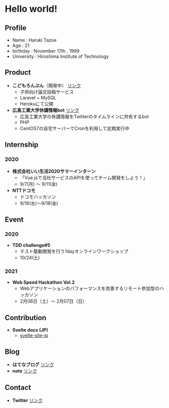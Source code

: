# Hello world!

## Profile

 - Name : Haruki Tazoe
 - Age : 21
 - birthday : November 17th , 1999
 - University : Hiroshima Institute of Technology

## Product

 - **こどもろんぶん**（開発中） [リンク](https://kodomo-ronbun.herokuapp.com/)
	 - 子供向け論文投稿サービス
	 - Laravel + MySQL
	 - Herokuにて公開
- **広島工業大学休講情報bot** [リンク](https://twitter.com/hiroshimaitbot)
	- 広島工業大学の休講情報をTwitterのタイムラインに共有するbot
	- PHP
	- CentOS7の自宅サーバーでCronを利用して定期実行中
 
## Internship

### 2020
- **株式会社いい生活2020サマーインターン**
	- 「Vue.jsで当社サービスのAPIを使ってチーム開発をしよう！」
	- 9/7(月) ～ 9/11(金)
- **NTTドコモ**
	- ドコモハッカソン
	- 9/16(水)〜9/18(金)
	
## Event

### 2020
- **TDD challenge#5**
	- テスト駆動開発を行う1dayオンラインワークショップ
	- 10/24(土)
	
### 2021
- **Web Speed Hackathon Vol.2**
	- Webアプリケーションのパフォーマンスを改善するリモート参加型のハッカソン
	- 2月06日（土）～ 2月07日（日）

## Contribution
- **Svelte docs (JP)**
	- [svelte-site-jp](https://github.com/svelte-jp/svelte-site-jp)

## Blog

 - **はてなブログ** [リンク](https://orangefarmer.hatenablog.jp/)
 - **note** [リンク](https://note.mu/jdkfx)

## Contact

 - **Twitter** [リンク](https://twitter.com/jdkfx)
